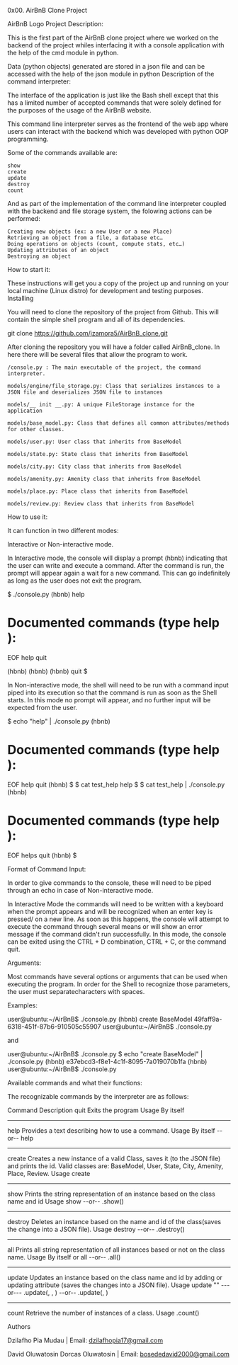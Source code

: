 0x00. AirBnB Clone Project

AirBnB Logo
Project Description:

This is the first part of the AirBnB clone project where we worked on the backend of the project whiles interfacing it with a console application with the help of the cmd module in python.

Data (python objects) generated are stored in a json file and can be accessed with the help of the json module in python
Description of the command interpreter:

The interface of the application is just like the Bash shell except that this has a limited number of accepted commands that were solely defined for the purposes of the usage of the AirBnB website.

This command line interpreter serves as the frontend of the web app where users can interact with the backend which was developed with python OOP programming.

Some of the commands available are:

    show
    create
    update
    destroy
    count

And as part of the implementation of the command line interpreter coupled with the backend and file storage system, the folowing actions can be performed:

    Creating new objects (ex: a new User or a new Place)
    Retrieving an object from a file, a database etc…
    Doing operations on objects (count, compute stats, etc…)
    Updating attributes of an object
    Destroying an object

How to start it:

These instructions will get you a copy of the project up and running on your local machine (Linux distro) for development and testing purposes.
Installing

You will need to clone the repository of the project from Github. This will contain the simple shell program and all of its dependencies.

git clone https://github.com/jzamora5/AirBnB_clone.git

After cloning the repository you will have a folder called AirBnB_clone. In here there will be several files that allow the program to work.

    /console.py : The main executable of the project, the command interpreter.

    models/engine/file_storage.py: Class that serializes instances to a JSON file and deserializes JSON file to instances

    models/__ init __.py: A unique FileStorage instance for the application

    models/base_model.py: Class that defines all common attributes/methods for other classes.

    models/user.py: User class that inherits from BaseModel

    models/state.py: State class that inherits from BaseModel

    models/city.py: City class that inherits from BaseModel

    models/amenity.py: Amenity class that inherits from BaseModel

    models/place.py: Place class that inherits from BaseModel

    models/review.py: Review class that inherits from BaseModel

How to use it:

It can function in two different modes:

Interactive or Non-interactive mode.

In Interactive mode, the console will display a prompt (hbnb) indicating that the user can write and execute a command. After the command is run, the prompt will appear again a wait for a new command. This can go indefinitely as long as the user does not exit the program.

$ ./console.py
(hbnb) help

Documented commands (type help <topic>):
========================================
EOF  help  quit

(hbnb) 
(hbnb) 
(hbnb) quit
$

In Non-interactive mode, the shell will need to be run with a command input piped into its execution so that the command is run as soon as the Shell starts. In this mode no prompt will appear, and no further input will be expected from the user.

$ echo "help" | ./console.py
(hbnb)

Documented commands (type help <topic>):
========================================
EOF  help  quit
(hbnb) 
$
$ cat test_help
help
$
$ cat test_help | ./console.py
(hbnb)

Documented commands (type help <topic>):
========================================
EOF  helps  quit
(hbnb) 
$

Format of Command Input:

In order to give commands to the console, these will need to be piped through an echo in case of Non-interactive mode.

In Interactive Mode the commands will need to be written with a keyboard when the prompt appears and will be recognized when an enter key is pressed/ on a new line. As soon as this happens, the console will attempt to execute the command through several means or will show an error message if the command didn't run successfully. In this mode, the console can be exited using the CTRL + D combination, CTRL + C, or the command quit.

Arguments:

Most commands have several options or arguments that can be used when executing the program. In order for the Shell to recognize those parameters, the user must separatecharacters  with spaces.

Examples:


user@ubuntu:~/AirBnB$ ./console.py
(hbnb) create BaseModel
49faff9a-6318-451f-87b6-910505c55907
user@ubuntu:~/AirBnB$ ./console.py

and

user@ubuntu:~/AirBnB$ ./console.py $ echo "create BaseModel" | ./console.py
(hbnb)
e37ebcd3-f8e1-4c1f-8095-7a019070b1fa
(hbnb)
user@ubuntu:~/AirBnB$ ./console.py

Available commands and what their functions:

The recognizable commands by the interpreter are as follows:

Command Description
quit  	Exits the program
Usage 	By itself
----- 	-----
help 	Provides a text describing how to use a command.
Usage 	By itself --or-- help <command>
----- 	-----
create 	Creates a new instance of a valid Class, saves it (to the JSON file) and prints the id. Valid classes are: BaseModel, User, State, City, Amenity, Place, Review.
Usage 	create <class name>
----- 	-----
show 	Prints the string representation of an instance based on the class name and id
Usage 	show <class name> <id> --or-- <class name>.show(<id>)
----- 	-----
destroy Deletes an instance based on the name and id of the class(saves the change into a JSON file).
Usage 	destroy <class name> <id> --or-- .destroy()
----- 	-----
all 	Prints all string representation of all instances based or not on the class name.
Usage 	By itself or all <class name> --or-- <class name>.all()
----- 	-----
update 	Updates an instance based on the class name and id by adding or updating attribute (saves the changes into a JSON file).
Usage 	update <class name> <id> <attribute name> "<attribute value>" ---or--- <class name>.update(<id>, <attribute name>, <attribute value>) --or-- <class name>.update(<id>, <dictionary representation>)
----- 	-----
count 	Retrieve the number of instances of a class.
Usage 	<class name>.count()

Authors

Dzilafho Pia Mudau | Email: dzilafhopia17@gmail.com

David Oluwatosin Dorcas Oluwatosin | Email: bosededavid2000@gmail.com

